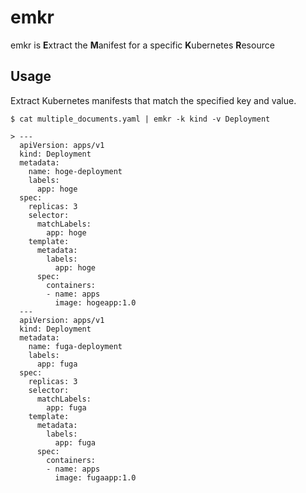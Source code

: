 # emkr
emkr is **E**xtract the **M**anifest for a specific **K**ubernetes **R**esource


## Usage

Extract Kubernetes manifests that match the specified key and value.


```
$ cat multiple_documents.yaml | emkr -k kind -v Deployment

> ---
  apiVersion: apps/v1
  kind: Deployment
  metadata:
    name: hoge-deployment
    labels:
      app: hoge
  spec:
    replicas: 3
    selector:
      matchLabels:
        app: hoge
    template:
      metadata:
        labels:
          app: hoge
      spec:
        containers:
        - name: apps
          image: hogeapp:1.0
  ---
  apiVersion: apps/v1
  kind: Deployment
  metadata:
    name: fuga-deployment
    labels:
      app: fuga
  spec:
    replicas: 3
    selector:
      matchLabels:
        app: fuga
    template:
      metadata:
        labels:
          app: fuga
      spec:
        containers:
        - name: apps
          image: fugaapp:1.0
```
